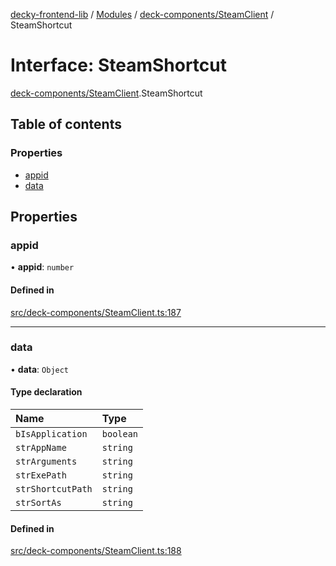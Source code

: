 [decky-frontend-lib](../README.md) / [Modules](../modules.md) / [deck-components/SteamClient](../modules/deck_components_SteamClient.md) / SteamShortcut

# Interface: SteamShortcut

[deck-components/SteamClient](../modules/deck_components_SteamClient.md).SteamShortcut

## Table of contents

### Properties

- [appid](deck_components_SteamClient.SteamShortcut.md#appid)
- [data](deck_components_SteamClient.SteamShortcut.md#data)

## Properties

### appid

• **appid**: `number`

#### Defined in

[src/deck-components/SteamClient.ts:187](https://github.com/SteamDeckHomebrew/decky-frontend-lib/blob/e1f64a3/src/deck-components/SteamClient.ts#L187)

___

### data

• **data**: `Object`

#### Type declaration

| Name | Type |
| :------ | :------ |
| `bIsApplication` | `boolean` |
| `strAppName` | `string` |
| `strArguments` | `string` |
| `strExePath` | `string` |
| `strShortcutPath` | `string` |
| `strSortAs` | `string` |

#### Defined in

[src/deck-components/SteamClient.ts:188](https://github.com/SteamDeckHomebrew/decky-frontend-lib/blob/e1f64a3/src/deck-components/SteamClient.ts#L188)
